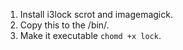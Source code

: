 1. Install i3lock scrot and imagemagick.
2. Copy this to the /bin/.
3. Make it executable `chomd +x lock`.
